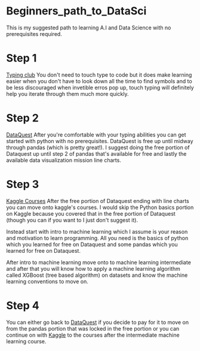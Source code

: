 # Beginners_path_to_DataSci
This is my suggested path to learning A.I and Data Science with no prerequisites required. 

# Step 1

[Typing club](https://www.typingclub.com/) You don't need to touch type to code but it does make learning easier when you don't have to look down all the time to find symbols and to be less discouraged when invetible erros pop up, touch typing will definitely help you iterate through them much more quickly. 

# Step 2

[DataQuest](https://app.dataquest.io/dashboard) After you're comfortable with your typing abilities you can get started with python with no prerequisites. DataQuest is free up until midway through pandas (which is pretty great!). I suggest doing the free portion of Dataquest up until step 2 of pandas that's available for free and lastly the available data visualization mission line charts. 

# Step 3

[Kaggle Courses](https://www.kaggle.com/learn/overview) After the free portion of Dataquest ending with line charts you can move onto kaggle's courses. I would skip the Python basics portion on Kaggle because you covered that in the free portion of Dataquest (though you can if you want to I just don't suggest it). 

Instead start with intro to machine learning which I assume is your reason and motivation to learn programming. All you need is the basics of python which you learned for free on Dataquest and some pandas which you learned for free on Dataquest.

After intro to machine learning move onto to machine learning intermediate and after that you will know how to apply a machine learning algorithm called XGBoost (tree based algorithm) on datasets and know the machine learning conventions to move on. 

# Step 4 

You can either go back to [DataQuest](https://app.dataquest.io/dashboard) if you decide to pay for it to move on from the pandas portion that was locked in the free portion or you can continue on with [Kaggle](https://www.kaggle.com/learn/overview) to the courses after the intermediate machine learning course. 



```python

```
